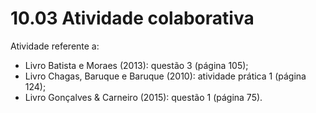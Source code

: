 # 10.03 Atividade colaborativa

Atividade referente a:

- Livro Batista e Moraes (2013): questão 3 (página 105);
- Livro Chagas, Baruque e Baruque (2010): atividade prática 1 (página 124);
- Livro Gonçalves & Carneiro (2015): questão 1 (página 75).